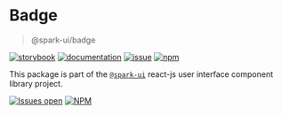 # Badge
> @spark-ui/badge

[![storybook](https://img.shields.io/badge/storybook-black?logo=storybook)](https://sparkui.vercel.app/?path=/docs/components-badge--docs)
[![documentation](https://img.shields.io/badge/documentation-black?logo=googledocs)](https://sparkui-adv.vercel.app/docs/components/badge)
[![issue](https://img.shields.io/badge/report%20a%20bug-black?logo=openbugbounty&logoColor=red)](https://github.com/adevinta/spark/issues/new?&projects=4&template=bug-report.yml&assignees=&labels=component,badge)
[![npm](https://img.shields.io/npm/dt/%40spark-ui/badge?logo=npm&labelColor=black)](https://www.npmjs.com/package/@spark-ui/badge)

This package is part of the [`@spark-ui`](https://github.com/adevinta/spark) react-js user interface component library project.

[![Issues open](https://img.shields.io/github/issues-search/adevinta/spark?query=is%3Aopen%20label%3Acomponent%20label%3Abadge&logo=openbugbounty&logoColor=red&label=issues%20open&color=red)](https://github.com/adevinta/spark/issues?q=is%3Aopen+label%3Acomponent+label%3Abadge)
[![NPM](https://img.shields.io/npm/l/%40spark-ui%2Fbadge)](https://github.com/adevinta/spark/blob/main/packages/components/badge/LICENSE.md)

